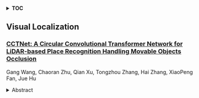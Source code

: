 <details>
  <summary><b>TOC</b></summary>
  <ol>
    <li><a href=#visual-localization>Visual Localization</a></li>
      <ul>
        <li><a href=#CCTNet:-A-Circular-Convolutional-Transformer-Network-for-LiDAR-based-Place-Recognition-Handling-Movable-Objects-Occlusion>CCTNet: A Circular Convolutional Transformer Network for LiDAR-based Place Recognition Handling Movable Objects Occlusion</a></li>
      </ul>
    </li>
  </ol>
</details>

## Visual Localization  

### [CCTNet: A Circular Convolutional Transformer Network for LiDAR-based Place Recognition Handling Movable Objects Occlusion](http://arxiv.org/abs/2405.10793)  
Gang Wang, Chaoran Zhu, Qian Xu, Tongzhou Zhang, Hai Zhang, XiaoPeng Fan, Jue Hu  
<details>  
  <summary>Abstract</summary>  
  <ol>  
    Place recognition is a fundamental task for robotic application, allowing robots to perform loop closure detection within simultaneous localization and mapping (SLAM), and achieve relocalization on prior maps. Current range image-based networks use single-column convolution to maintain feature invariance to shifts in image columns caused by LiDAR viewpoint change.However, this raises the issues such as "restricted receptive fields" and "excessive focus on local regions", degrading the performance of networks. To address the aforementioned issues, we propose a lightweight circular convolutional Transformer network denoted as CCTNet, which boosts performance by capturing structural information in point clouds and facilitating crossdimensional interaction of spatial and channel information. Initially, a Circular Convolution Module (CCM) is introduced, expanding the network's perceptual field while maintaining feature consistency across varying LiDAR perspectives. Then, a Range Transformer Module (RTM) is proposed, which enhances place recognition accuracy in scenarios with movable objects by employing a combination of channel and spatial attention mechanisms. Furthermore, we propose an Overlap-based loss function, transforming the place recognition task from a binary loop closure classification into a regression problem linked to the overlap between LiDAR frames. Through extensive experiments on the KITTI and Ford Campus datasets, CCTNet surpasses comparable methods, achieving Recall@1 of 0.924 and 0.965, and Recall@1% of 0.990 and 0.993 on the test set, showcasing a superior performance. Results on the selfcollected dataset further demonstrate the proposed method's potential for practical implementation in complex scenarios to handle movable objects, showing improved generalization in various datasets.  
  </ol>  
</details>  
  
  



